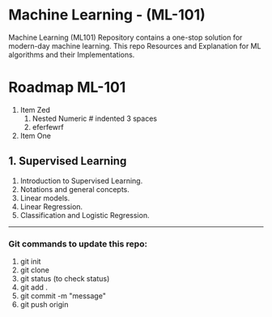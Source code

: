 # Machine Learning - (ML-101)
Machine Learning (ML101) Repository contains a one-stop solution for modern-day machine learning. This repo Resources and Explanation for ML algorithms and their Implementations.

# Roadmap ML-101

1. Item Zed
   1. Nested Numeric # indented 3 spaces
   2. eferfewrf
2. Item One

## 1. Supervised Learning
1. Introduction to Supervised Learning.
2. Notations and general concepts.
3. Linear models.
4. Linear Regression.
5. Classification and Logistic Regression.

----------------------------------------------------------------------------------------------------------------------

### Git commands to update this repo:
1. git init
2. git clone <url> 
3. git status (to check status)
4. git add .
5. git commit -m "message"
6. git push origin <main>
